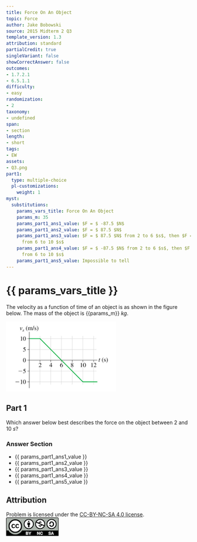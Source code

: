 ```yaml
---
title: Force On An Object
topic: Force
author: Jake Bobowski
source: 2015 Midterm 2 Q3
template_version: 1.3
attribution: standard
partialCredit: true
singleVariant: false
showCorrectAnswer: false
outcomes:
- 1.7.2.1
- 6.5.1.1
difficulty:
- easy
randomization:
- 2
taxonomy:
- undefined
span:
- section
length:
- short
tags:
- EW
assets:
- Q3.png
part1:
  type: multiple-choice
  pl-customizations:
    weight: 1
myst:
  substitutions:
    params_vars_title: Force On An Object
    params_m: 35
    params_part1_ans1_value: $F = $ -87.5 $N$
    params_part1_ans2_value: $F = $ 87.5 $N$
    params_part1_ans3_value: $F = $ 87.5 $N$ from 2 to 6 $s$, then $F = $ -87.5 $N$
      from 6 to 10 $s$
    params_part1_ans4_value: $F = $ -87.5 $N$ from 2 to 6 $s$, then $F = $ 87.5 $N$
      from 6 to 10 $s$
    params_part1_ans5_value: Impossible to tell
---
```

# {{ params_vars_title }}
The velocity as a function of time of an object is as shown in the figure below. The mass of the
object is {{params_m}} $kg$.

<img src="Q3.png" alt="A graph of velocity and time. The object has a velocity of 10 meters per second at 0 to 2 seconds. The object's velocity decreases to 0 meters per second at 6 seconds. The object's velocity is at negative 10 meters per seconds from 10 to 12 seconds." width=300>

## Part 1

Which answer below best describes the force on the object between 2 and 10 $s$?

### Answer Section

- {{ params_part1_ans1_value }}
- {{ params_part1_ans2_value }}
- {{ params_part1_ans3_value }}
- {{ params_part1_ans4_value }}
- {{ params_part1_ans5_value }}

## Attribution

Problem is licensed under the [CC-BY-NC-SA 4.0 license](https://creativecommons.org/licenses/by-nc-sa/4.0/).<br> ![The Creative Commons 4.0 license requiring attribution-BY, non-commercial-NC, and share-alike-SA license.](https://raw.githubusercontent.com/firasm/bits/master/by-nc-sa.png)